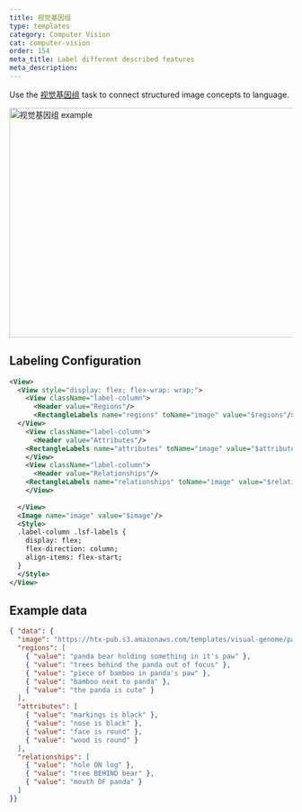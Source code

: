 ```yaml
---
title: 视觉基因组
type: templates
category: Computer Vision
cat: computer-vision
order: 154
meta_title: Label different described features
meta_description: 
---
```


Use the [视觉基因组](https://visualgenome.org/) task to connect structured image concepts to language.
<br/>

<img src="/images/templates/visual-genome.png" alt="视觉基因组 example" class="gif-border" width="552px" height="408px" />

## Labeling Configuration

```xml
<View>
  <View style="display: flex; flex-wrap: wrap;">
    <View className="label-column">
      <Header value="Regions"/>
      <RectangleLabels name="regions" toName="image" value="$regions"/>
  </View>
    <View className="label-column">
      <Header value="Attributes"/>
    <RectangleLabels name="attributes" toName="image" value="$attributes"/>
    </View>
    <View className="label-column">
      <Header value="Relationships"/>
    <RectangleLabels name="relationships" toName="image" value="$relationships"/>
    </View>
  
  </View>
  <Image name="image" value="$image"/>
  <Style>
  .label-column .lsf-labels {
    display: flex;
    flex-direction: column;
    align-items: flex-start;
  }
  </Style>
</View>
```

## Example data

```json
{ "data": {
  "image": "https://htx-pub.s3.amazonaws.com/templates/visual-genome/panda.jpeg",
  "regions": [
    { "value": "panda bear holding something in it's paw" },
    { "value": "trees behind the panda out of focus" },
    { "value": "piece of bamboo in panda's paw" },
    { "value": "bamboo next to panda" },
    { "value": "the panda is cute" }
  ],
  "attributes": [
    { "value": "markings is black" },
    { "value": "nose is black" },
    { "value": "face is round" },
    { "value": "wood is round" }
  ],
  "relationships": [
    { "value": "hole ON log" },
    { "value": "tree BEHIND bear" },
    { "value": "mouth OF panda" }
  ]
}}
```
